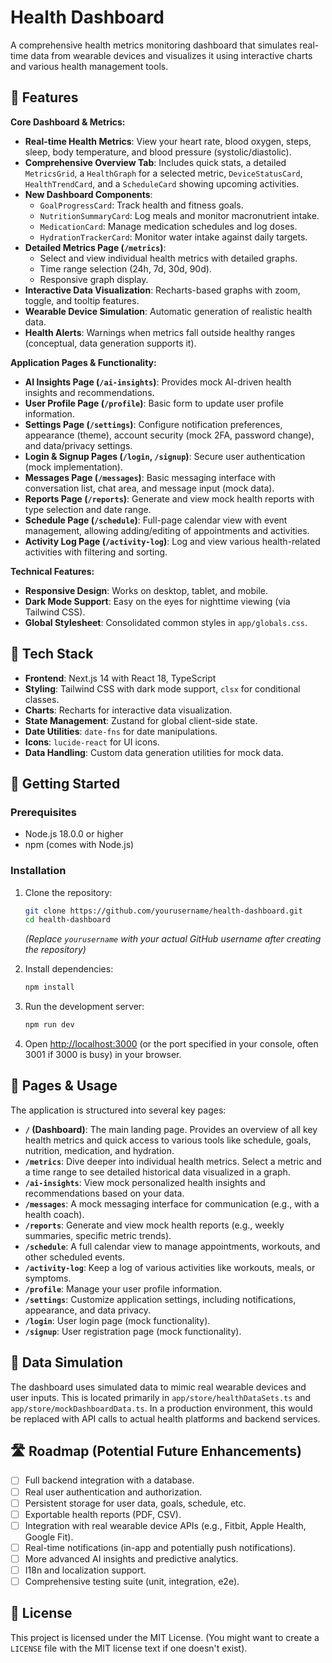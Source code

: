 # Health Dashboard

A comprehensive health metrics monitoring dashboard that simulates real-time data from wearable devices and visualizes it using interactive charts and various health management tools.

## 🚀 Features

**Core Dashboard & Metrics:**
- **Real-time Health Metrics**: View your heart rate, blood oxygen, steps, sleep, body temperature, and blood pressure (systolic/diastolic).
- **Comprehensive Overview Tab**: Includes quick stats, a detailed `MetricsGrid`, a `HealthGraph` for a selected metric, `DeviceStatusCard`, `HealthTrendCard`, and a `ScheduleCard` showing upcoming activities.
- **New Dashboard Components**:
    - `GoalProgressCard`: Track health and fitness goals.
    - `NutritionSummaryCard`: Log meals and monitor macronutrient intake.
    - `MedicationCard`: Manage medication schedules and log doses.
    - `HydrationTrackerCard`: Monitor water intake against daily targets.
- **Detailed Metrics Page (`/metrics`)**:
    - Select and view individual health metrics with detailed graphs.
    - Time range selection (24h, 7d, 30d, 90d).
    - Responsive graph display.
- **Interactive Data Visualization**: Recharts-based graphs with zoom, toggle, and tooltip features.
- **Wearable Device Simulation**: Automatic generation of realistic health data.
- **Health Alerts**: Warnings when metrics fall outside healthy ranges (conceptual, data generation supports it).

**Application Pages & Functionality:**
- **AI Insights Page (`/ai-insights`)**: Provides mock AI-driven health insights and recommendations.
- **User Profile Page (`/profile`)**: Basic form to update user profile information.
- **Settings Page (`/settings`)**: Configure notification preferences, appearance (theme), account security (mock 2FA, password change), and data/privacy settings.
- **Login & Signup Pages (`/login`, `/signup`)**: Secure user authentication (mock implementation).
- **Messages Page (`/messages`)**: Basic messaging interface with conversation list, chat area, and message input (mock data).
- **Reports Page (`/reports`)**: Generate and view mock health reports with type selection and date range.
- **Schedule Page (`/schedule`)**: Full-page calendar view with event management, allowing adding/editing of appointments and activities.
- **Activity Log Page (`/activity-log`)**: Log and view various health-related activities with filtering and sorting.

**Technical Features:**
- **Responsive Design**: Works on desktop, tablet, and mobile.
- **Dark Mode Support**: Easy on the eyes for nighttime viewing (via Tailwind CSS).
- **Global Stylesheet**: Consolidated common styles in `app/globals.css`.

## 🔧 Tech Stack

- **Frontend**: Next.js 14 with React 18, TypeScript
- **Styling**: Tailwind CSS with dark mode support, `clsx` for conditional classes.
- **Charts**: Recharts for interactive data visualization.
- **State Management**: Zustand for global client-side state.
- **Date Utilities**: `date-fns` for date manipulations.
- **Icons**: `lucide-react` for UI icons.
- **Data Handling**: Custom data generation utilities for mock data.

## 🚀 Getting Started

### Prerequisites

- Node.js 18.0.0 or higher
- npm (comes with Node.js)

### Installation

1.  Clone the repository:
    ```bash
    git clone https://github.com/yourusername/health-dashboard.git
    cd health-dashboard
    ```
    *(Replace `yourusername` with your actual GitHub username after creating the repository)*

2.  Install dependencies:
    ```bash
    npm install
    ```

3.  Run the development server:
    ```bash
    npm run dev
    ```

4.  Open [http://localhost:3000](http://localhost:3000) (or the port specified in your console, often 3001 if 3000 is busy) in your browser.

## 📄 Pages & Usage

The application is structured into several key pages:

-   **`/` (Dashboard)**: The main landing page. Provides an overview of all key health metrics and quick access to various tools like schedule, goals, nutrition, medication, and hydration.
-   **`/metrics`**: Dive deeper into individual health metrics. Select a metric and a time range to see detailed historical data visualized in a graph.
-   **`/ai-insights`**: View mock personalized health insights and recommendations based on your data.
-   **`/messages`**: A mock messaging interface for communication (e.g., with a health coach).
-   **`/reports`**: Generate and view mock health reports (e.g., weekly summaries, specific metric trends).
-   **`/schedule`**: A full calendar view to manage appointments, workouts, and other scheduled events.
-   **`/activity-log`**: Keep a log of various activities like workouts, meals, or symptoms.
-   **`/profile`**: Manage your user profile information.
-   **`/settings`**: Customize application settings, including notifications, appearance, and data privacy.
-   **`/login`**: User login page (mock functionality).
-   **`/signup`**: User registration page (mock functionality).

## 🔄 Data Simulation

The dashboard uses simulated data to mimic real wearable devices and user inputs. This is located primarily in `app/store/healthDataSets.ts` and `app/store/mockDashboardData.ts`. In a production environment, this would be replaced with API calls to actual health platforms and backend services.

## 🛣️ Roadmap (Potential Future Enhancements)

-   [ ] Full backend integration with a database.
-   [ ] Real user authentication and authorization.
-   [ ] Persistent storage for user data, goals, schedule, etc.
-   [ ] Exportable health reports (PDF, CSV).
-   [ ] Integration with real wearable device APIs (e.g., Fitbit, Apple Health, Google Fit).
-   [ ] Real-time notifications (in-app and potentially push notifications).
-   [ ] More advanced AI insights and predictive analytics.
-   [ ] I18n and localization support.
-   [ ] Comprehensive testing suite (unit, integration, e2e).

## 📄 License

This project is licensed under the MIT License. (You might want to create a `LICENSE` file with the MIT license text if one doesn't exist).
